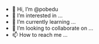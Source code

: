 - 👋 Hi, I’m @pobedu
- 👀 I’m interested in ...
- 🌱 I’m currently learning ...
- 💞️ I’m looking to collaborate on ...
- 📫 How to reach me ...

<!---
pobedu/pobedu is a ✨ special ✨ repository because its `README.md` (this file) appears on your GitHub profile.
You can click the Preview link to take a look at your changes.
--->
